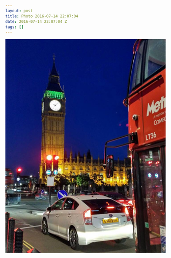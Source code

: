 ```yaml
---
layout: post
title: Photo 2016-07-14 22:07:04
date: 2016-07-14 22:07:04 Z
tags: []
---
```

![](/media/2016/07/147414034987.jpg)
